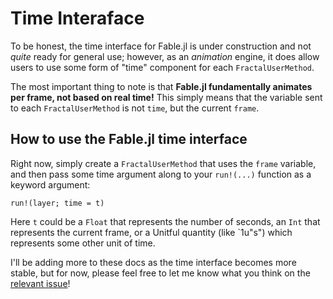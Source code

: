 # Time Interaface

To be honest, the time interface for Fable.jl is under construction and not *quite* ready for general use; however, as an *animation* engine, it does allow users to use some form of "time" component for each `FractalUserMethod`.

The most important thing to note is that **Fable.jl fundamentally animates per frame, not based on real time!** This simply means that the variable sent to each `FractalUserMethod` is not `time`, but the current `frame`.

## How to use the Fable.jl time interface

Right now, simply create a `FractalUserMethod` that uses the `frame` variable, and then pass some time argument along to your `run!(...)` function as a keyword argument:

```
run!(layer; time = t)
```

Here `t` could be a `Float` that represents the number of seconds, an `Int` that represents the current frame, or a Unitful quantity (like `1u"s") which represents some other unit of time.

I'll be adding more to these docs as the time interface becomes more stable, but for now, please feel free to let me know what you think on the [relevant issue](https://github.com/leios/Fable.jl/issues/53)!
